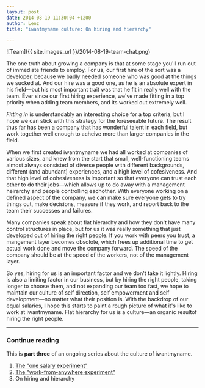 ```yaml
---
layout: post
date: 2014-08-19 11:30:04 +1200
author: Lenz
title: "iwantmyname culture: On hiring and hierarchy"

---
```


<!-- excerpt -->

![Team]({{ site.images_url }}/2014-08-19-team-chat.png)

The one truth about growing a company is that at some stage you'll run out of immediate friends to employ. For us, our first hire of the sort was a developer, because we badly needed someone who was good at the things we sucked at. And our hire was a good one, as he is an absolute expert in his field—but his most important trait was that he fit in really well with the team. Ever since our first hiring experience, we've made fitting in a top priority when adding team members, and its worked out extremely well. 

<!-- /excerpt -->

*Fitting in* is understandably an interesting choice for a top criteria, but I hope we can stick with this strategy for the foreseeable future. The result thus far has been a company that has wonderful talent in
each field, but work together well enough to acheive more than larger companies in the field. 

When we first created iwantmyname we had all worked at companies of various sizes, and knew from the start that small, well-functioning teams almost always consisted of diverse people with different backgrounds, different (and abundant) experiences, and a high level of cofesiveness. And that high level of cohesiveness is important so that everyone can trust each other to do their jobs—which allows up to do away with a management heirarchy and people controlling eachother. With everyone working on a defined aspect of the company, we can make sure everyone gets to try things out, make decisions, measure if they work, and report back to the team their successes and failures.

Many companies speak about flat hierarchy and how they don't have many
control structures in place, but for us it was really something that just developed out of hiring the right people. If you work with peers you trust, a mangement layer becomes obsolote, which frees up additional time to get actual work done and move the company forward. The speed of the company should be at the speed of the workers, not of the management layer.

So yes, hiring for us is an important factor and we don't take it lightly. Hiring is also a limiting factor in our business, but by hiring the right people, taking longer to choose them, and not expanding our team too fast, we hope to maintain our culture of self direction, self empowerment and self development—no matter what their position is. With the backdrop of our equal salaries, I hope this starts to paint a rough picture of what it's like to work at iwantmyname. Flat hierarchy for us is a culture—an organic resultof hiring the right people.

***

### Continue reading

This is **part three** of an ongoing series about the culture of iwantmyname. 

1. [The "one salary experiment"](http://blog.iwantmyname.com/2014/05/culture-at-iwmn-part-one.html)
2. [The "work-from-anywhere experiment"](http://blog.iwantmyname.com/2014/05/culture-at-iwmn-part-two.html)
3. On hiring and hierarchy

